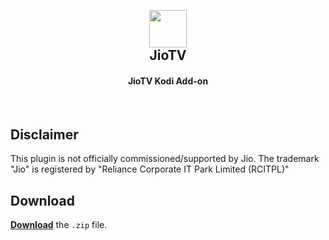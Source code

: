 <h2 align="center">
  <br>
  <img src="resources/icon.png" height="60" width="60">
  <br>
  JioTV
  <br>
</h2>

<h4 align="center">JioTV Kodi Add-on</h4>

<br>

## Disclaimer

This plugin is not officially commissioned/supported by Jio. The trademark "Jio" is registered by "Reliance Corporate IT Park Limited (RCITPL)"

## Download

[**Download**](https://github.com/anderson/plugin.video.jiotv/releases/latest) the `.zip` file.
